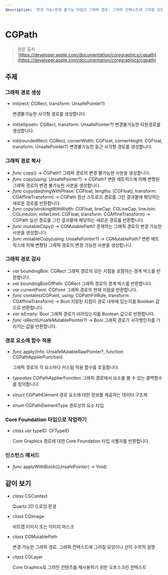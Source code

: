 ```yaml
---
description: '변경 가능/변경 불가능 타입의 그래픽 경로: 그래픽 컨텍스트에 그려질 모양이나 선의 수학적 설명'
---
```


# CGPath

> 원문 출처  
> [https://developer.apple.com/documentation/coregraphics/cgpath](https://developer.apple.com/documentation/coregraphics/cgpath)

## 주제

### 그래픽 경로 생성

* init\(rect: CGRect, transform: UnsafePointer?\)

  변경불가능한 사각형 경로를 생성합니다.

* init\(ellipseIn: CGRect, transform: UnsafePointer?\) 변경불가능한 타원경로를 생성합니다.
* init\(roundedRect: CGRect, cornerWidth: CGFloat, cornerHeight: CGFloat, transform: UnsafePointer?\) 변경불가능한 둥근 사각형 경로를 생성합니다.

### 그래픽 경로 복사

* _func_ copy\(\) -&gt; CGPath? 그래픽 경로의 변경 불가능한 사본을 생성합니다.
* _func_ copy\(using: UnsafePointer?\) -&gt; CGPath? 변환 매트릭스에 의해 변형된 그래픽 경로의 변경 불가능한 사본을 생성합니다.
* _func_ copy\(dashingWithPhase: CGFloat, lengths: \[CGFloat\], transform: CGAffineTransform\) -&gt; CGPath 점선 스트로크 경로를 그린 결과물에 해당하는 새로운 경로를 반환합니다.
* _func_ copy\(strokingWithWidth: CGFloat, lineCap: CGLineCap, lineJoin: CGLineJoin, miterLimit: CGFloat, transform: CGAffineTransform\) -&gt; CGPath 실선 경로를 그린 결과물에 해당하는 새로운 경로를 반환합니다.
* _func_ mutableCopy\(\) -&gt; CGMutablePath? 존재하는 그래픽 경로의 변경 가능한 사본을 생성합니다.
* _func_ mutableCopy\(using: UnsafePointer?\) -&gt; CGMutablePath? 변환 매트릭스에 의해 변형된 그래픽 경로듸 변경 가능한 사본을 생성합니다.

### 그래픽 경로 검사

* _var_ boundingBox: CGRect 그래픽 경로의 모든 지점을 포함하는 경계 박스를 반환합니다.
* _var_ boundingBoxOfPath: CGRect 그래픽 경로의 경계 박스를 반환합니다.
* _var_ currentPoint: CGPoint 그래픽 경로의 현재 지점을 반환합니다.
* _func_ contains\(CGPoint, using: CGPathFillRule, transform: CGAffineTransform\) -&gt; Bool 지정된 지점이 경로 내부에 있는지를 Boolean 값으로 반환합니다.
* _var_ isEmpty: Bool 그래픽 경로가 비어있는지를 Boolean 값으로 반환합니다.
* _func_ isRect\(UnsafeMutablePointer?\) -&gt; Bool 그래픽 경로가 사각형인지를 가리키는 값을 반환합니다.

### 경로 요소에 함수 적용

* _func_ apply\(info: UnsafeMutableRawPointer?, function: CGPathApplierFunction\)

  그래픽 경로의 각 요소마다 커스텀 적용 함수를 호출합니다.

* _typealias_ CGPathApplierFunction 그래픽 경로에서 요소를 볼 수 있는 콜백함수를 정의합니다.
* _struct_ CGPathElement 경로 요소에 대한 정보를 제공하는 데이터 구조체
* _enum_ CGPathElementType 경로상의 요소 타입

### Core Foundation 타입으로 작업하기

* _class var_ typeID: CFTypeID

  Core Graphics 경로에 대한 Core Foundation 타입 식별자를 반환합니다.

### 인스턴스 메서드

* _func_ applyWithBlock\(\(UnsafePointer\) -&gt; Void\)

## 같이 보기

* _class_ CGContext

  Quartz 2D 드로잉 환경

* _class_ CGImage

  비트맵 이미지 또는 이미지 마스크

* _class_ CGMutablePath

  변경 가능한 그래픽 경로: 그래픽 컨텍스트에 그려질 모양이나 선의 수학적 설명

* _class_ CGLayer

  Core Graphics로 그려진 컨텐츠를 재사용하기 위한 오프스크린 컨텍스트

